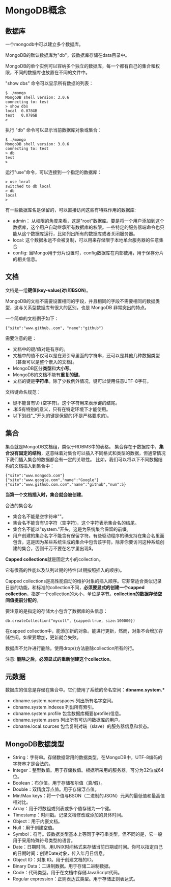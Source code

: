 # MongoDB概念
## 数据库
一个mongodb中可以建立多个数据库。

MongoDB的默认数据库为"db"，该数据库存储在data目录中。

MongoDB的单个实例可以容纳多个独立的数据库，每一个都有自己的集合和权限，不同的数据库也放置在不同的文件中。

"show dbs" 命令可以显示所有数据的列表：

```
$ ./mongo
MongoDB shell version: 3.0.6
connecting to: test
> show dbs
local  0.078GB
test   0.078GB
>
```

执行 "db" 命令可以显示当前数据库对象或集合：

```
$ ./mongo
MongoDB shell version: 3.0.6
connecting to: test
> db
test
> 

```

运行"use"命令，可以连接到一个指定的数据库：

```
> use local
switched to db local
> db
local
> 
```

有一些数据库名是保留的，可以直接访问这些有特殊作用的数据库:

* admin： 从权限的角度来看，这是"root"数据库。要是将一个用户添加到这个数据库，这个用户自动继承所有数据库的权限。一些特定的服务器端命令也只能从这个数据库运行，比如列出所有的数据库或者关闭服务器。
* local: 这个数据永远不会被复制，可以用来存储限于本地单台服务器的任意集合
* config: 当Mongo用于分片设置时，config数据库在内部使用，用于保存分片的相关信息。


## 文档
文档是一组**键值(key-value)对**(即**BSON**)。

MongoDB的文档不需要设置相同的字段，并且相同的字段不需要相同的数据类型，这与关系型数据库有很大的区别，也是 MongoDB 非常突出的特点。

一个简单的文档例子如下：

```
{"site":"www.github..com", "name":"github"}
```

需要注意的是：

* 文档中的键/值对是有序的。
* 文档中的值不仅可以是在双引号里面的字符串，还可以是其他几种数据类型（甚至可以是整个嵌入的文档)。
* MongoDB区分**类型**和**大小写**。
* MongoDB的文档不能有**重复的键**。
* 文档的键是**字符串**。除了少数例外情况，键可以使用任意UTF-8字符。

文档键命名规范：

* 键不能含有\0 (空字符)。这个字符用来表示键的结尾。
* .和$有特别的意义，只有在特定环境下才能使用。
* 以下划线"_"开头的键是保留的(不是严格要求的)。

## 集合
集合就是MongoDB文档组，类似于RDBMS中的表格。
集合存在于数据库中，**集合没有固定的结构**，这意味着对集合可以插入不同格式和类型的数据，但通常情况下我们插入集合的数据都会有一定的关联性。
比如，我们可以将以下不同数据结构的文档插入到集合中：

```
{"site":"www.mongodb.com"}
{"site":"www.google.com","name":"Google"}
{"site":"www.github.com.com","name":"github","num":5}
```
**当第一个文档插入时，集合就会被创建**。

合法的集合名:

* 集合名不能是空字符串""。
* 集合名不能含有\0字符（空字符)，这个字符表示集合名的结尾。
* 集合名不能以"system."开头，这是为系统集合保留的前缀。
* 用户创建的集合名字不能含有保留字符。有些驱动程序的确支持在集合名里面包含，这是因为某些系统生成的集合中包含该字符。除非你要访问这种系统创建的集合，否则千万不要在名字里出现$。　

**Capped collections**就是固定大小的collection。

它有很高的性能以及队列过期的特性(过期按照插入的顺序)。

Capped collections是高性能自动的维护对象的插入顺序。它非常适合类似记录日志的功能，和标准的collection不同，**必须要显式的创建一个capped collection**，指定一个collection的大小，单位是字节。**collection的数据存储空间值提前分配的**。

要注意的是指定的存储大小包含了数据库的头信息：

```
db.createCollection("mycoll", {capped:true, size:100000})
```

在capped collection中，能添加新的对象。能进行更新，然而，对象不会增加存储空间。如果要增加，更新就会失败。

数据库不允许进行删除。使用drop()方法删除collection所有的行。

注意: **删除之后，必须显式的重新创建这个collection**。

## 元数据
数据库的信息是存储在集合中。它们使用了系统的命名空间：**dbname.system.\***

* dbname.system.namespaces	列出所有名字空间。
* dbname.system.indexes	列出所有索引。
* dbname.system.profile	包含数据库概要(profile)信息。
* dbname.system.users	列出所有可访问数据库的用户。
* dbname.local.sources	包含复制对端（slave）的服务器信息和状态。

## MongoDB数据类型

* String：字符串。存储数据常用的数据类型。在MongoDB中，UTF-8编码的字符串才是合法的。
* Integer：整型数值。用于存储数值。根据所采用的服务器，可分为32位或64位。
* Boolean：布尔值。用于存储布尔值（真/假）。
* Double：双精度浮点值。用于存储浮点值。
* Min/Max keys：将一个值与BSON（二进制的JSON）元素的最低值和最高值相对比。
* Array：用于将数组或列表或多个值存储为一个键。
* Timestamp：时间戳。记录文档修改或添加的具体时间。
* Object：用于内嵌文档。
* Null：用于创建空值。
* Symbol：符号。该数据类型基本上等同于字符串类型，但不同的是，它一般用于采用特殊符号类型的语言。
* Date：日期时间。用UNIX时间格式来存储当前日期或时间。你可以指定自己的日期时间：创建Date对象，传入年月日信息。
* Object ID：对象 ID。用于创建文档的ID。
* Binary Data：二进制数据。用于存储二进制数据。
* Code：代码类型。用于在文档中存储JavaScript代码。
* Regular expression：正则表达式类型。用于存储正则表达式。


